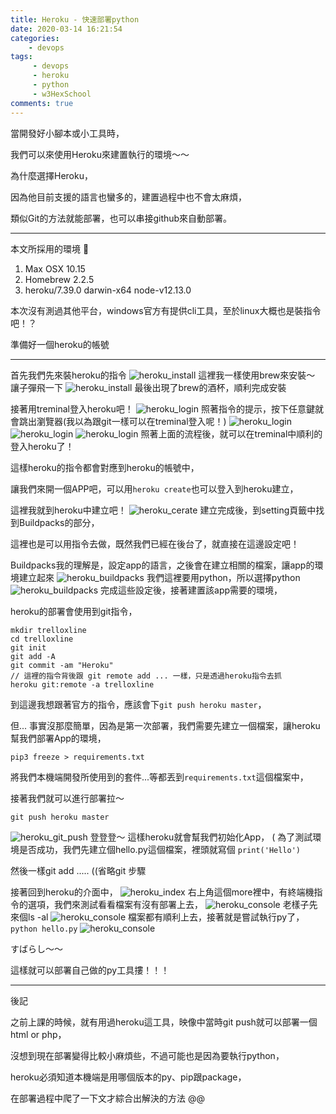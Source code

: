 ```yaml
---
title: Heroku - 快速部署python
date: 2020-03-14 16:21:54
categories:
    - devops
tags: 
     - devops
     - heroku
     - python
     - w3HexSchool
comments: true
---
```


當開發好小腳本或小工具時，

我們可以來使用Heroku來建置執行的環境～～ 

<!-- more -->

為什麼選擇Heroku，

因為他目前支援的語言也蠻多的，建置過程中也不會太麻煩，

類似Git的方法就能部署，也可以串接github來自動部署。

***
本文所採用的環境

1. Max OSX 10.15
2. Homebrew 2.2.5
3. heroku/7.39.0 darwin-x64 node-v12.13.0

本次沒有測過其他平台，windows官方有提供cli工具，至於linux大概也是裝指令吧！？

準備好一個heroku的帳號

***

首先我們先來裝heroku的指令
![heroku_install](../../../../image/herohu-python/heroku_install1.png "heroku_install")
這裡我一樣使用brew來安裝～ 讓子彈飛一下
![heroku_install](../../../../image/herohu-python/heroku_install2.png "heroku_install")
最後出現了brew的酒杯，順利完成安裝

接著用treminal登入heroku吧！
![heroku_login](../../../../image/herohu-python/heroku_login1.png "heroku_login")
照著指令的提示，按下任意鍵就會跳出瀏覽器(我以為跟git一樣可以在treminal登入呢！)
![heroku_login](../../../../image/herohu-python/heroku_login2.png "heroku_login")
![heroku_login](../../../../image/herohu-python/heroku_login3.png "heroku_login")
![heroku_login](../../../../image/herohu-python/heroku_login4.png "heroku_login")
照著上面的流程後，就可以在treminal中順利的登入heroku了！

這樣heroku的指令都會對應到heroku的帳號中，

讓我們來開一個APP吧，可以用```heroku create```也可以登入到heroku建立，

這裡我就到heroku中建立吧！
![heroku_cerate](../../../../image/herohu-python/heroku_cerate.png "heroku_cerate")
建立完成後，到setting頁籤中找到Buildpacks的部分，

這裡也是可以用指令去做，既然我們已經在後台了，就直接在這邊設定吧！

Buildpacks我的理解是，設定app的語言，之後會在建立相關的檔案，讓app的環境建立起來
![heroku_buildpacks](../../../../image/herohu-python/heroku_buildpacks1.png "heroku_buildpacks")
我們這裡要用python，所以選擇python
![heroku_buildpacks](../../../../image/herohu-python/heroku_buildpacks2.png "heroku_buildpacks")
完成這些設定後，接著建置該app需要的環境，

heroku的部署會使用到git指令，
```
mkdir trelloxline
cd trelloxline
git init
git add -A
git commit -am "Heroku"
// 這裡的指令背後跟 git remote add ... 一樣，只是透過heroku指令去抓
heroku git:remote -a trelloxline 
```
到這邊我想跟著官方的指令，應該會下```git push heroku master```，

但... 事實沒那麼簡單，因為是第一次部署，我們需要先建立一個檔案，讓heroku幫我們部署App的環境，
```
pip3 freeze > requirements.txt
```
將我們本機端開發所使用到的套件...等都丟到```requirements.txt```這個檔案中，

接著我們就可以進行部署拉～
```
git push heroku master
```
![heroku_git_push](../../../../image/herohu-python/heroku_git_push.png "heroku_git_push")
登登登～ 這樣heroku就會幫我們初始化App，
(
為了測試環境是否成功，我們先建立個hello.py這個檔案，裡頭就寫個 ``` print('Hello') ```

然後一樣git add ..... ((省略git 步驟

接著回到heroku的介面中，
![heroku_index](../../../../image/herohu-python/heroku_index.png "heroku_index")
右上角這個more裡中，有終端機指令的選項，我們來測試看看檔案有沒有部署上去，
![heroku_console](../../../../image/herohu-python/heroku_console1.png "heroku_console")
老樣子先來個ls -al
![heroku_console](../../../../image/herohu-python/heroku_console2.png "heroku_console")
檔案都有順利上去，接著就是嘗試執行py了，```python hello.py```
![heroku_console](../../../../image/herohu-python/heroku_console3.png "heroku_console")

すばらし～～ 

這樣就可以部署自己做的py工具摟！！！

***
後記

之前上課的時候，就有用過heroku這工具，映像中當時git push就可以部署一個html or php，

沒想到現在部署變得比較小麻煩些，不過可能也是因為要執行python，

heroku必須知道本機端是用哪個版本的py、pip跟package，

在部署過程中爬了一下文才綜合出解決的方法 @@